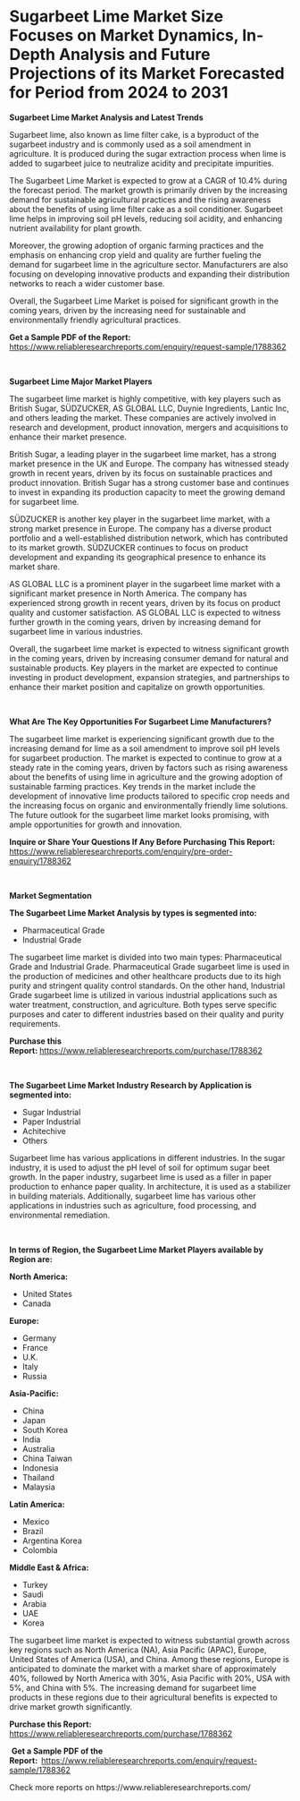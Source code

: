 <p><h1>Sugarbeet Lime Market Size Focuses on Market Dynamics, In-Depth Analysis and Future Projections of its Market Forecasted for Period from 2024 to 2031</h1></p><p><strong>Sugarbeet Lime Market Analysis and Latest Trends</strong></p>
<p><p>Sugarbeet lime, also known as lime filter cake, is a byproduct of the sugarbeet industry and is commonly used as a soil amendment in agriculture. It is produced during the sugar extraction process when lime is added to sugarbeet juice to neutralize acidity and precipitate impurities.</p><p>The Sugarbeet Lime Market is expected to grow at a CAGR of 10.4% during the forecast period. The market growth is primarily driven by the increasing demand for sustainable agricultural practices and the rising awareness about the benefits of using lime filter cake as a soil conditioner. Sugarbeet lime helps in improving soil pH levels, reducing soil acidity, and enhancing nutrient availability for plant growth.</p><p>Moreover, the growing adoption of organic farming practices and the emphasis on enhancing crop yield and quality are further fueling the demand for sugarbeet lime in the agriculture sector. Manufacturers are also focusing on developing innovative products and expanding their distribution networks to reach a wider customer base.</p><p>Overall, the Sugarbeet Lime Market is poised for significant growth in the coming years, driven by the increasing need for sustainable and environmentally friendly agricultural practices.</p></p>
<p><strong>Get a Sample PDF of the Report:&nbsp;</strong> <a href="https://www.reliableresearchreports.com/enquiry/request-sample/1788362">https://www.reliableresearchreports.com/enquiry/request-sample/1788362</a></p>
<p>&nbsp;</p>
<p><strong>Sugarbeet Lime Major Market Players</strong></p>
<p><p>The sugarbeet lime market is highly competitive, with key players such as British Sugar, SÜDZUCKER, AS GLOBAL LLC, Duynie Ingredients, Lantic Inc, and others leading the market. These companies are actively involved in research and development, product innovation, mergers and acquisitions to enhance their market presence. </p><p>British Sugar, a leading player in the sugarbeet lime market, has a strong market presence in the UK and Europe. The company has witnessed steady growth in recent years, driven by its focus on sustainable practices and product innovation. British Sugar has a strong customer base and continues to invest in expanding its production capacity to meet the growing demand for sugarbeet lime.</p><p>SÜDZUCKER is another key player in the sugarbeet lime market, with a strong market presence in Europe. The company has a diverse product portfolio and a well-established distribution network, which has contributed to its market growth. SÜDZUCKER continues to focus on product development and expanding its geographical presence to enhance its market share.</p><p>AS GLOBAL LLC is a prominent player in the sugarbeet lime market with a significant market presence in North America. The company has experienced strong growth in recent years, driven by its focus on product quality and customer satisfaction. AS GLOBAL LLC is expected to witness further growth in the coming years, driven by increasing demand for sugarbeet lime in various industries.</p><p>Overall, the sugarbeet lime market is expected to witness significant growth in the coming years, driven by increasing consumer demand for natural and sustainable products. Key players in the market are expected to continue investing in product development, expansion strategies, and partnerships to enhance their market position and capitalize on growth opportunities.</p></p>
<p>&nbsp;</p>
<p><strong>What Are The Key Opportunities For Sugarbeet Lime Manufacturers?</strong></p>
<p><p>The sugarbeet lime market is experiencing significant growth due to the increasing demand for lime as a soil amendment to improve soil pH levels for sugarbeet production. The market is expected to continue to grow at a steady rate in the coming years, driven by factors such as rising awareness about the benefits of using lime in agriculture and the growing adoption of sustainable farming practices. Key trends in the market include the development of innovative lime products tailored to specific crop needs and the increasing focus on organic and environmentally friendly lime solutions. The future outlook for the sugarbeet lime market looks promising, with ample opportunities for growth and innovation.</p></p>
<p><strong>Inquire or Share Your Questions If Any Before Purchasing This Report:</strong> <a href="https://www.reliableresearchreports.com/enquiry/pre-order-enquiry/1788362">https://www.reliableresearchreports.com/enquiry/pre-order-enquiry/1788362</a></p>
<p>&nbsp;</p>
<p><strong>Market Segmentation</strong></p>
<p><strong>The Sugarbeet Lime Market Analysis by types is segmented into:</strong></p>
<p><ul><li>Pharmaceutical Grade</li><li>Industrial Grade</li></ul></p>
<p><p>The sugarbeet lime market is divided into two main types: Pharmaceutical Grade and Industrial Grade. Pharmaceutical Grade sugarbeet lime is used in the production of medicines and other healthcare products due to its high purity and stringent quality control standards. On the other hand, Industrial Grade sugarbeet lime is utilized in various industrial applications such as water treatment, construction, and agriculture. Both types serve specific purposes and cater to different industries based on their quality and purity requirements.</p></p>
<p><strong>Purchase this Report:&nbsp;</strong><a href="https://www.reliableresearchreports.com/purchase/1788362">https://www.reliableresearchreports.com/purchase/1788362</a></p>
<p>&nbsp;</p>
<p><strong>The Sugarbeet Lime Market Industry Research by Application is segmented into:</strong></p>
<p><ul><li>Sugar Industrial</li><li>Paper Industrial</li><li>Achitechive</li><li>Others</li></ul></p>
<p><p>Sugarbeet lime has various applications in different industries. In the sugar industry, it is used to adjust the pH level of soil for optimum sugar beet growth. In the paper industry, sugarbeet lime is used as a filler in paper production to enhance paper quality. In architecture, it is used as a stabilizer in building materials. Additionally, sugarbeet lime has various other applications in industries such as agriculture, food processing, and environmental remediation.</p></p>
<p>&nbsp;</p>
<p><strong>In terms of Region, the Sugarbeet Lime Market Players available by Region are:</strong></p>
<p>
    <p> <strong> North America: </strong>
        <ul>
            <li>United States</li>
            <li>Canada</li>
        </ul>
        </p> 
    <p> <strong> Europe: </strong>
        <ul>
            <li>Germany</li>
            <li>France</li>
            <li>U.K.</li>
            <li>Italy</li>
            <li>Russia</li>
        </ul>
        </p> 
    <p> <strong> Asia-Pacific: </strong>
        <ul>
            <li>China</li>
            <li>Japan</li>
            <li>South Korea</li>
            <li>India</li>
            <li>Australia</li>
            <li>China Taiwan</li>
            <li>Indonesia</li>
            <li>Thailand</li>
            <li>Malaysia</li>
        </ul>
        </p> 
    <p> <strong> Latin America: </strong>
        <ul>
            <li>Mexico</li>
            <li>Brazil</li>
            <li>Argentina Korea</li>
            <li>Colombia</li>
        </ul>
        </p> 
    <p> <strong> Middle East & Africa: </strong>
        <ul>
            <li>Turkey</li>
            <li>Saudi</li>
            <li>Arabia</li>
            <li>UAE</li>
            <li>Korea</li>
        </ul>
    </p>
    </p>
<p><p>The sugarbeet lime market is expected to witness substantial growth across key regions such as North America (NA), Asia Pacific (APAC), Europe, United States of America (USA), and China. Among these regions, Europe is anticipated to dominate the market with a market share of approximately 40%, followed by North America with 30%, Asia Pacific with 20%, USA with 5%, and China with 5%. The increasing demand for sugarbeet lime products in these regions due to their agricultural benefits is expected to drive market growth significantly.</p></p>
<p><strong>Purchase this Report: </strong><a href="https://www.reliableresearchreports.com/purchase/1788362">https://www.reliableresearchreports.com/purchase/1788362</a></p>
<p>&nbsp;<strong>Get a Sample PDF of the Report:&nbsp;&nbsp;</strong><a href="https://www.reliableresearchreports.com/enquiry/request-sample/1788362">https://www.reliableresearchreports.com/enquiry/request-sample/1788362</a></p>
<p><strong></strong></p>
<p>Check more reports on https://www.reliableresearchreports.com/</p>